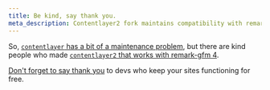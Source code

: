 ```yaml
---
title: Be kind, say thank you.
meta_description: Contentlayer2 fork maintains compatibility with remark-gfm 4 - remember to thank open source maintainers who keep your projects running for free
---
```


So, [`contentlayer` has a bit of a maintenance problem](https://github.com/contentlayerdev/contentlayer/issues/429), but there are kind people who made [`contentlayer2` that works with remark-gfm 4](https://github.com/timlrx/contentlayer2?tab=readme-ov-file#migrating-to-the-fork).

[Don't forget to say thank you](https://github.com/timlrx/contentlayer2/issues/36) to devs who keep your sites functioning for free.
